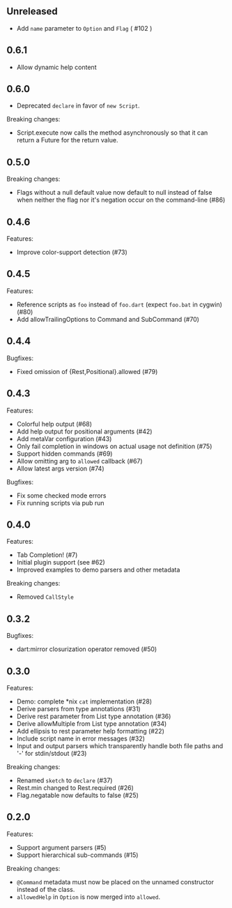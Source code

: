 ## Unreleased

  - Add `name` parameter to `Option` and `Flag` ( #102 )

## 0.6.1

  - Allow dynamic help content

## 0.6.0

  - Deprecated `declare` in favor of `new Script`.

Breaking changes:

  - Script.execute now calls the method asynchronously so that it can return 
    a Future for the return value.

## 0.5.0

Breaking changes:

  - Flags without a null default value now default to null instead of false 
    when neither the flag nor it's negation occur on the command-line (#86)

## 0.4.6

Features:

  - Improve color-support detection (#73)

## 0.4.5

Features:

  - Reference scripts as `foo` instead of `foo.dart` (expect `foo.bat` in cygwin) (#80)
  - Add allowTrailingOptions to Command and SubCommand (#70)

## 0.4.4

Bugfixes:

  - Fixed omission of {Rest,Positional}.allowed (#79)

## 0.4.3

Features:

  - Colorful help output (#68)
  - Add help output for positional arguments (#42)
  - Add metaVar configuration (#43)
  - Only fail completion in windows on actual usage not definition (#75)
  - Support hidden commands (#69)
  - Allow omitting arg to `allowed` callback (#67)
  - Allow latest args version (#74)

Bugfixes:

  - Fix some checked mode errors
  - Fix running scripts via pub run

## 0.4.0

Features:

  - Tab Completion! (#7)
  - Initial plugin support (see #62)
  - Improved examples to demo parsers and other metadata
  
Breaking changes:

  - Removed `CallStyle`

## 0.3.2

Bugfixes:

  - dart:mirror closurization operator removed (#50)

## 0.3.0

Features:

  - Demo: complete *nix `cat` implementation (#28)
  - Derive parsers from type annotations (#31)
  - Derive rest parameter from List type annotation (#36)
  - Derive allowMultiple from List type annotation (#34)
  - Add ellipsis to rest parameter help formatting (#22)
  - Include script name in error messages (#32)
  - Input and output parsers which transparently handle both file paths and '-' 
    for stdin/stdout (#23)
  
Breaking changes:

  - Renamed `sketch` to `declare` (#37)
  - Rest.min changed to Rest.required (#26)
  - Flag.negatable now defaults to false (#25)

## 0.2.0

Features:

  - Support argument parsers (#5)
  - Support hierarchical sub-commands (#15)

Breaking changes:

  - `@Command` metadata must now be placed on the unnamed constructor instead 
    of the class.
  - `allowedHelp` in `Option` is now merged into `allowed`.
  